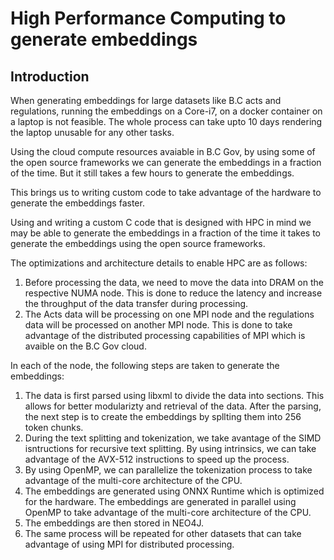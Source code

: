 # High Performance Computing to generate embeddings

## Introduction
When generating embeddings for large datasets like B.C acts and regulations, running the embeddings on a Core-i7, on a docker container on a laptop is not feasible. The whole process can take upto 10 days rendering the laptop unusable for any other tasks. 

Using the cloud compute resources avaiable in B.C Gov, by using some of the open source frameworks we can generate the embeddings in a fraction of the time. But it still takes a few hours to generate the embeddings.

This brings us to writing custom code to take advantage of the hardware to generate the embeddings faster.

Using and writing a custom C code that is designed with HPC in mind we may be able to generate the embeddings in a fraction of the time it takes to generate the embeddings using the open source frameworks.   

The optimizations and architecture details to enable HPC are as follows:
1. Before processing the data, we need to move the data into DRAM on the respective NUMA node. This is done to reduce the latency and increase the throughput of the data transfer during processing.
2. The Acts data will be processing on one MPI node and the regulations data will be processed on another MPI node. This is done to take advantage of the distributed processing capabilities of MPI which is avaible on the B.C Gov cloud.

In each of the node, the following steps are taken to generate the embeddings:
1. The data is first parsed using libxml to divide the data into sections. This allows for better modularizty and retrieval of the data. After the parsing, the next step is to create the embeddings by spllting them into 256 token chunks. 
2. During the text splitting and tokenization, we take avantage of the SIMD isntructions for recursive text splitting. By using intrinsics, we can take advantage of the AVX-512 instructions to speed up the process.
3. By using OpenMP, we can parallelize the tokenization process to take advantage of the multi-core architecture of the CPU.
4. The embeddings are generated using ONNX Runtime which is optimized for the hardware. The embeddings are generated in parallel using OpenMP to take advantage of the multi-core architecture of the CPU.
5. The embeddings are then stored in NEO4J.
6. The same process will be repeated for other datasets that can take advantage of using MPI for distributed processing.